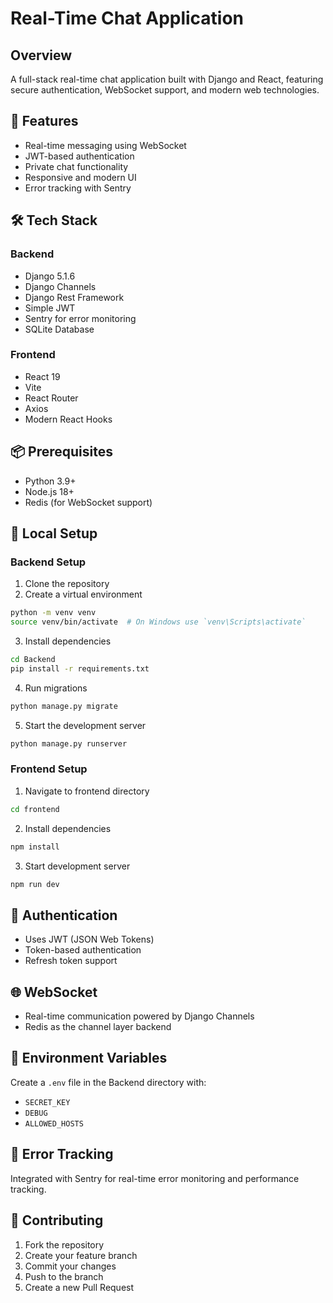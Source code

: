 # Real-Time Chat Application

## Overview

A full-stack real-time chat application built with Django and React, featuring secure authentication, WebSocket support, and modern web technologies.

## 🚀 Features

- Real-time messaging using WebSocket
- JWT-based authentication
- Private chat functionality
- Responsive and modern UI
- Error tracking with Sentry

## 🛠 Tech Stack

### Backend

- Django 5.1.6
- Django Channels
- Django Rest Framework
- Simple JWT
- Sentry for error monitoring
- SQLite Database

### Frontend

- React 19
- Vite
- React Router
- Axios
- Modern React Hooks

## 📦 Prerequisites

- Python 3.9+
- Node.js 18+
- Redis (for WebSocket support)

## 🔧 Local Setup

### Backend Setup

1. Clone the repository
2. Create a virtual environment

```bash
python -m venv venv
source venv/bin/activate  # On Windows use `venv\Scripts\activate`
```

3. Install dependencies

```bash
cd Backend
pip install -r requirements.txt
```

4. Run migrations

```bash
python manage.py migrate
```

5. Start the development server

```bash
python manage.py runserver
```

### Frontend Setup

1. Navigate to frontend directory

```bash
cd frontend
```

2. Install dependencies

```bash
npm install
```

3. Start development server

```bash
npm run dev
```

## 🔐 Authentication

- Uses JWT (JSON Web Tokens)
- Token-based authentication
- Refresh token support

## 🌐 WebSocket

- Real-time communication powered by Django Channels
- Redis as the channel layer backend

## 🚦 Environment Variables

Create a `.env` file in the Backend directory with:

- `SECRET_KEY`
- `DEBUG`
- `ALLOWED_HOSTS`

## 🐛 Error Tracking

Integrated with Sentry for real-time error monitoring and performance tracking.

## 🤝 Contributing

1. Fork the repository
2. Create your feature branch
3. Commit your changes
4. Push to the branch
5. Create a new Pull Request
